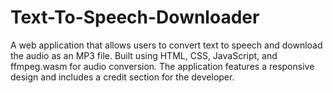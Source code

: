 # Text-To-Speech-Downloader
A web application that allows users to convert text to speech and download the audio as an MP3 file. Built using HTML, CSS, JavaScript, and ffmpeg.wasm for audio conversion. The application features a responsive design and includes a credit section for the developer.
